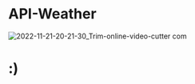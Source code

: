 # API-Weather

![2022-11-21-20-21-30_Trim-_online-video-cutter com_](https://user-images.githubusercontent.com/113317867/203197032-af076b5f-706e-41b6-88a6-83ef204313f1.gif)


# :)
